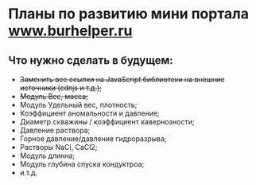 # Планы по развитию мини портала www.burhelper.ru

## Что нужно сделать в будущем:
- ~~Заменить все ссылки на JavaScript библиотеки на внешние источники (cdnjs и т.д.);~~
- ~~Модуль Вес, масса;~~
- Модуль Удельный вес, плотность;
- Коэффициент аномальности и давление;
- Диаметр скважины / коэффициент кавернозности;
- Давление раствора;
- Горное давление/давление гидроразрыва;
- Растворы NaCl, CaCl2;
- Модуль длинна;
- Модуль глубина спуска кондуктроа;
- и.т.д.